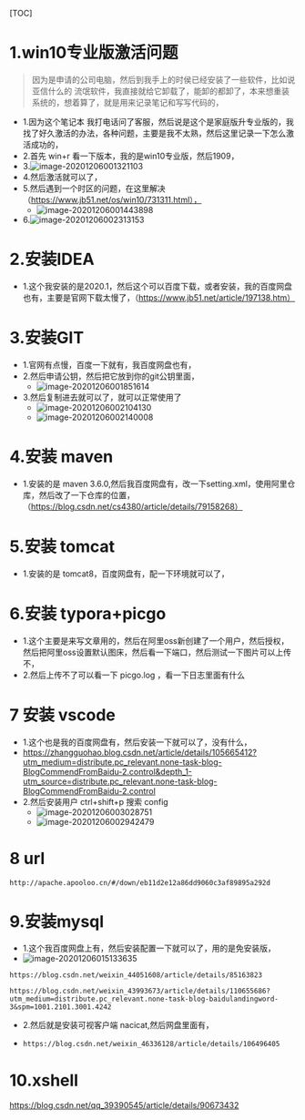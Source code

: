 [TOC]

 

# 1.win10专业版激活问题

> 因为是申请的公司电脑，然后到我手上的时侯已经安装了一些软件，比如说亚信什么的 流氓软件，我直接就给它卸载了，能卸的都卸了，本来想重装系统的，想着算了，就是用来记录笔记和写写代码的，

- 1.因为这个笔记本 我打电话问了客服，然后说是这个是家庭版升专业版的，我找了好久激活的办法，各种问题，主要是我不太熟，然后这里记录一下怎么激活成功的，
- 2.首先 win+r  看一下版本，我的是win10专业版，然后1909，
- 3.![image-20201206001321103](https://xiaoboblog-bucket.oss-cn-hangzhou.aliyuncs.com/blog/image-20201206001321103.png)
- 4.然后激活就可以了，
- 5.然后遇到一个时区的问题，在这里解决 （https://www.jb51.net/os/win10/731311.html），
  - ![image-20201206001443898](https://xiaoboblog-bucket.oss-cn-hangzhou.aliyuncs.com/blog/image-20201206001443898.png)
- 6.![image-20201206002313153](https://xiaoboblog-bucket.oss-cn-hangzhou.aliyuncs.com/blog/image-20201206002313153.png)



# 2.安装IDEA



- 1.这个我安装的是2020.1，然后这个可以百度下载，或者安装，我的百度网盘也有，主要是官网下载太慢了，（https://www.jb51.net/article/197138.htm）





# 3.安装GIT

- 1.官网有点慢，百度一下就有，我百度网盘也有，
- 2.然后申请公钥，然后把它放到你的git公钥里面，
  - ![image-20201206001851614](https://xiaoboblog-bucket.oss-cn-hangzhou.aliyuncs.com/blog/image-20201206001851614.png)
- 3.然后复制进去就可以了，就可以正常使用了
  - ![image-20201206002104130](https://xiaoboblog-bucket.oss-cn-hangzhou.aliyuncs.com/blog/image-20201206002104130.png)
  - ![image-20201206002140008](https://xiaoboblog-bucket.oss-cn-hangzhou.aliyuncs.com/blog/image-20201206002140008.png)

# 4.安装 maven 



- 1.安装的是 maven 3.6.0,然后我百度网盘有，改一下setting.xml，使用阿里仓库，然后改了一下仓库的位置，（https://blog.csdn.net/cs4380/article/details/79158268）

# 5.安装 tomcat



- 1.安装的是 tomcat8，百度网盘有，配一下环境就可以了，

# 6.安装 typora+picgo

- 1.这个主要是来写文章用的，然后在阿里oss新创建了一个用户，然后授权，然后把阿里oss设置默认图床，然后看一下端口，然后测试一下图片可以上传不，
- 2.然后上传不了可以看一下 picgo.log ，看一下日志里面有什么





# 7 安装 vscode



- 1.这个也是我的百度网盘有，然后安装一下就可以了，没有什么，
- https://zhangguohao.blog.csdn.net/article/details/105665412?utm_medium=distribute.pc_relevant.none-task-blog-BlogCommendFromBaidu-2.control&depth_1-utm_source=distribute.pc_relevant.none-task-blog-BlogCommendFromBaidu-2.control
- 2.然后安装用户 ctrl+shift+p 搜索 config
  - ![image-20201206003028751](https://xiaoboblog-bucket.oss-cn-hangzhou.aliyuncs.com/blog/image-20201206003028751.png)
  - ![image-20201206002942479](https://xiaoboblog-bucket.oss-cn-hangzhou.aliyuncs.com/blog/image-20201206002942479.png)



# 8 url

```
http://apache.apooloo.cn/#/down/eb11d2e12a86dd9060c3af89895a292d
```



# 9.安装mysql



- 1.这个我百度网盘上有，然后安装配置一下就可以了，用的是免安装版，
- ![image-20201206015133635](https://xiaoboblog-bucket.oss-cn-hangzhou.aliyuncs.com/blog/image-20201206015133635.png)

```
https://blog.csdn.net/weixin_44051608/article/details/85163823

https://blog.csdn.net/weixin_43993673/article/details/110655686?utm_medium=distribute.pc_relevant.none-task-blog-baidulandingword-3&spm=1001.2101.3001.4242
```

- 2.然后就是安装可视客户端 nacicat,然后网盘里面有，

- ```
  https://blog.csdn.net/weixin_46336128/article/details/106496405
  ```






# 10.xshell

https://blog.csdn.net/qq_39390545/article/details/90673432





